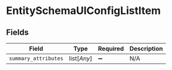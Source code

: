 # EntitySchemaUIConfigListItem


## Fields

| Field                | Type                 | Required             | Description          |
| -------------------- | -------------------- | -------------------- | -------------------- |
| `summary_attributes` | list[*Any*]          | :heavy_minus_sign:   | N/A                  |